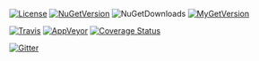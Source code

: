 [![License](https://img.shields.io/github/license/{gitHubUser}/{ProjectName}.svg)](https://raw.githubusercontent.com/{gitHubUser}/{ProjectName}/master/LICENSE)
[![NuGetVersion](https://img.shields.io/nuget/v/{ProjectName}.svg)](https://www.nuget.org/packages/{ProjectName})
![NuGetDownloads](https://img.shields.io/nuget/dt/{ProjectName}.svg)
[![MyGetVersion](https://img.shields.io/myget/{gitHubUser}/v/{ProjectName}.svg)](https://www.myget.org/feed/{gitHubUser}/package/nuget/{ProjectName})

[![Travis](https://img.shields.io/travis/{gitHubUser}/{ProjectName}/master.svg?logo=travis)](https://travis-ci.org/{gitHubUser}/{ProjectName})
[![AppVeyor](https://img.shields.io/appveyor/ci/{gitHubUser}/{projectNameAppVeyor}.svg?logo=appveyor)](https://ci.appveyor.com/project/{gitHubUser}/{projectNameAppVeyor})
[![Coverage Status](https://img.shields.io/coveralls/{gitHubUser}/{ProjectName}.svg)](https://coveralls.io/r/{gitHubUser}/{ProjectName})

[![Gitter](https://img.shields.io/gitter/room/{gitHubUser}/{ProjectName}.svg)](https://gitter.im/{gitHubUser}/{ProjectName})